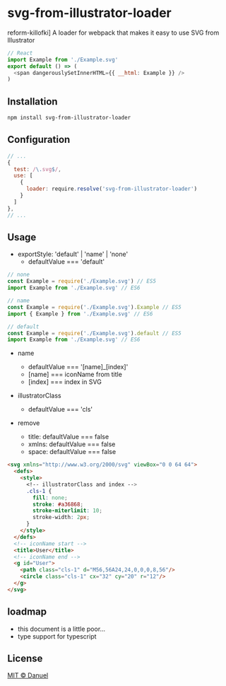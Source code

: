 # svg-from-illustrator-loader

reform-killofki] A loader for webpack that makes it easy to use SVG from Illustrator

```js
// React
import Example from './Example.svg'
export default () => (
  <span dangerouslySetInnerHTML={{ __html: Example }} />
)
```

## Installation

```bash
npm install svg-from-illustrator-loader
```

## Configuration

```javascript
// ...
{
  test: /\.svg$/,
  use: [
    {
      loader: require.resolve('svg-from-illustrator-loader')
    }
  ]
},
// ...
```

## Usage

- exportStyle: 'default' | 'name' | 'none'
    - defaultValue === 'default'

```javascript
// none
const Example = require('./Example.svg') // ES5
import Example from './Example.svg' // ES6

// name
const Example = require('./Example.svg').Example // ES5
import { Example } from './Example.svg' // ES6

// default
const Example = require('./Example.svg').default // ES5
import Example from './Example.svg' // ES6
```

- name

    - defaultValue === '[name]_[index]'
    - [name] === iconName from title
    - [index] === index in SVG

- illustratorClass
    - defaultValue === 'cls'

- remove
    - title: defaultValue === false
    - xmlns: defaultValue === false
    - space: defaultValue === false

```html
<svg xmlns="http://www.w3.org/2000/svg" viewBox="0 0 64 64">
  <defs>
    <style>
      <!-- illustratorClass and index -->
      .cls-1 {
        fill: none;
        stroke: #a36868;
        stroke-miterlimit: 10;
        stroke-width: 2px;
      }
    </style>
  </defs>
  <!-- iconName start -->
  <title>User</title>
  <!-- iconName end -->
  <g id="User">
    <path class="cls-1" d="M56,56A24,24,0,0,0,8,56"/>
    <circle class="cls-1" cx="32" cy="20" r="12"/>
  </g>
</svg>
```

## loadmap

- this document is a little poor...
- type support for typescript

## License

[MIT © Danuel](public.danuel@gmail.com)
